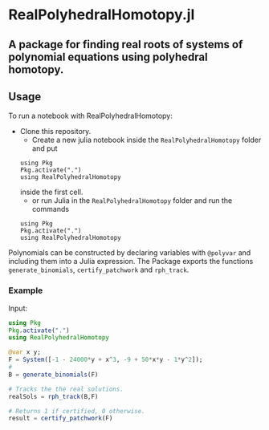 # RealPolyhedralHomotopy.jl
## A package for finding real roots of systems of polynomial equations using polyhedral homotopy.

## Usage
To run a notebook with RealPolyhedralHomotopy:
- Clone this repository.
    - Create a new julia notebook inside the `RealPolyhedralHomotopy` folder and put
    ```
    using Pkg
    Pkg.activate(".")
    using RealPolyhedralHomotopy
    ```
    inside the first cell.
    - or run Julia in the `RealPolyhedralHomotopy` folder and run the commands
    ```
    using Pkg
    Pkg.activate(".")
    using RealPolyhedralHomotopy
    ```

Polynomials can be constructed by declaring variables with `@polyvar` and including them into a Julia expression.
The Package exports the functions `generate_binomials`, `certify_patchwork` and `rph_track`.

### Example
Input:
```julia
using Pkg
Pkg.activate(".")
using RealPolyhedralHomotopy

@var x y;
F = System([-1 - 24000*y + x^3, -9 + 50*x*y - 1*y^2]);
#
B = generate_binomials(F)

# Tracks the the real solutions.
realSols = rph_track(B,F)

# Returns 1 if certified, 0 otherwise.
result = certify_patchwork(F)

```




